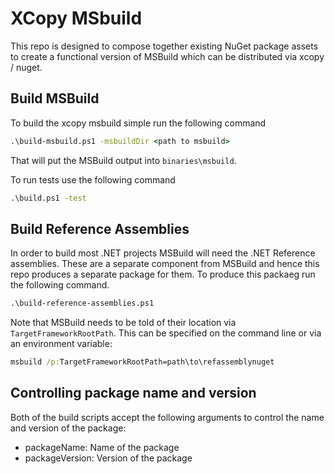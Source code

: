 # XCopy MSbuild

This repo is designed to compose together existing NuGet package assets to create a functional 
version of MSBuild which can be distributed via xcopy / nuget.  

## Build MSBuild

To build the xcopy msbuild simple run the following command

``` cmd
.\build-msbuild.ps1 -msbuildDir <path to msbuild>
```

That will put the MSBuild output into `binaries\msbuild`.  

To run tests use the following command

``` cmd
.\build.ps1 -test
```

## Build Reference Assemblies

In order to build most .NET projects MSBuild will need the .NET Reference assemblies.  These are a separate component from MSBuild and hence this repo produces a separate package for them.  To produce this packaeg run the following command.

``` cmd
.\build-reference-assemblies.ps1
```

Note that MSBuild needs to be told of their location via `TargetFrameworkRootPath`.  This can be specified on the command line or via an environment variable:

``` cmd
msbuild /p:TargetFrameworkRootPath=path\to\refassemblynuget
```

## Controlling package name and version

Both of the build scripts accept the following arguments to control the name and version of the package:

- packageName: Name of the package
- packageVersion: Version of the package
